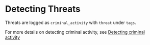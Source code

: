 # Detecting Threats

Threats are logged as `criminal_activity` with `threat` under `tags`. 

For more details on detecting criminal activity, see [Detecting criminal activity](/guides/abuse/@l10n/ja/criminalactivity.md)